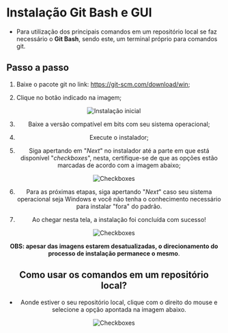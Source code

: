 # Instalação Git Bash e GUI

* Para utilização dos principais comandos em um repositório local se faz necessário o **Git Bash**, sendo este, um terminal próprio para comandos git.

## Passo a passo

1. Baixe o pacote git no link: https://git-scm.com/download/win;

2. Clique no botão indicado na imagem;

<div align="center">
	<img align="center" alt="Instalação inicial" src="https://dicasdeprogramacao.com.br/images/como-instalar-o-git-no-windows/site-download-git.png"    
</div>

3. Baixe a versão compatível em bits com seu sistema operacional;

4. Execute o instalador;

5. Siga apertando em "_Next_" no instalador até a parte em que está disponível "_checkboxes_", nesta, certifique-se de que as opções estão marcadas de acordo com a imagem abaixo; 

<div align="center">
	<img align="center" alt="Checkboxes" src="https://dicasdeprogramacao.com.br/images/como-instalar-o-git-no-windows/instalador-git-03-componentes.png"    
</div>

6. Para as próximas etapas, siga apertando "_Next_" caso seu sistema operacional seja Windows e você não tenha o conhecimento necessário para instalar "fora" do padrão.

7. Ao chegar nesta tela, a instalação foi concluída com sucesso! 

<div align="center">
	<img align="Final instalação" alt="Checkboxes" src="https://dicasdeprogramacao.com.br/images/como-instalar-o-git-no-windows/instalador-git-11-finalizar-instalacao.png"    
</div>

**OBS: apesar das imagens estarem desatualizadas, o direcionamento do processo de instalação permanece o mesmo**.

## Como usar os comandos em um repositório local?

* Aonde estiver o seu repositório local, clique com o direito do mouse e selecione a opção apontada na imagem abaixo. 

<div align="center">
	<img align="Git-Bash here" alt="Checkboxes" src="https://jcutrer.com/wp-content/uploads/2018/01/git-bash-here-right-click.png.webp"    
</div>
